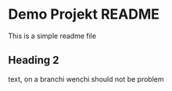 # Demo Projekt README

This is a simple readme file

## Heading 2

text, on a branchi wenchi
should not be problem